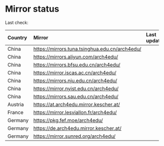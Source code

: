 <script src="./time.js"></script>
# Mirror status
Last check: <script type="text/javascript">localize(1697805244.480122);</script>

|Country|Mirror|Last update|
|:------|:-----|:----------|
|China|https://mirrors.tuna.tsinghua.edu.cn/arch4edu/|<script type="text/javascript">localize(1697783458);</script>|
|China|https://mirrors.aliyun.com/arch4edu/|<script type="text/javascript">localize(1697740308);</script>|
|China|https://mirrors.bfsu.edu.cn/arch4edu/|<script type="text/javascript">localize(1697697126);</script>|
|China|https://mirror.iscas.ac.cn/arch4edu/|<script type="text/javascript">localize(1697740308);</script>|
|China|https://mirrors.nju.edu.cn/arch4edu/|<script type="text/javascript">localize(1697740308);</script>|
|China|https://mirror.nyist.edu.cn/arch4edu/|<script type="text/javascript">localize(1697783458);</script>|
|China|https://mirrors.sau.edu.cn/arch4edu/|<script type="text/javascript">localize(1697783458);</script>|
|Austria|https://at.arch4edu.mirror.kescher.at/|<script type="text/javascript">localize(1697783458);</script>|
|France|https://mirror.lesviallon.fr/arch4edu/|<script type="text/javascript">localize(1697740308);</script>|
|Germany|https://pkg.fef.moe/arch4edu/|<script type="text/javascript">localize(1697783458);</script>|
|Germany|https://de.arch4edu.mirror.kescher.at/|<script type="text/javascript">localize(1697783458);</script>|
|Germany|https://mirror.sunred.org/arch4edu/|<script type="text/javascript">localize(1697783458);</script>|

<script src="./tablefilter/tablefilter.js"></script>
<script src="./table.js"></script>